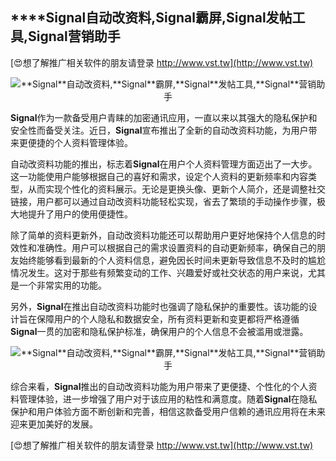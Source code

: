 ## ****Signal**自动改资料,**Signal**霸屏,**Signal**发帖工具,**Signal**营销助手**

[😍想了解推广相关软件的朋友请登录 http://www.vst.tw](http://www.vst.tw)

 <center><img src="https://vst.tw/MP4/tuiguang/png/5.png" alt="**Signal**自动改资料,**Signal**霸屏,**Signal**发帖工具,**Signal**营销助手"></center>

**Signal**作为一款备受用户青睐的加密通讯应用，一直以来以其强大的隐私保护和安全性而备受关注。近日，**Signal**宣布推出了全新的自动改资料功能，为用户带来更便捷的个人资料管理体验。

自动改资料功能的推出，标志着**Signal**在用户个人资料管理方面迈出了一大步。这一功能使用户能够根据自己的喜好和需求，设定个人资料的更新频率和内容类型，从而实现个性化的资料展示。无论是更换头像、更新个人简介，还是调整社交链接，用户都可以通过自动改资料功能轻松实现，省去了繁琐的手动操作步骤，极大地提升了用户的使用便捷性。

除了简单的资料更新外，自动改资料功能还可以帮助用户更好地保持个人信息的时效性和准确性。用户可以根据自己的需求设置资料的自动更新频率，确保自己的朋友始终能够看到最新的个人资料信息，避免因长时间未更新导致信息不及时的尴尬情况发生。这对于那些有频繁变动的工作、兴趣爱好或社交状态的用户来说，尤其是一个非常实用的功能。

另外，**Signal**在推出自动改资料功能时也强调了隐私保护的重要性。该功能的设计旨在保障用户的个人隐私和数据安全，所有资料更新和变更都将严格遵循**Signal**一贯的加密和隐私保护标准，确保用户的个人信息不会被滥用或泄露。

 <center><img src="https://vst.tw/MP4/tuiguang/png/6.png" alt="**Signal**自动改资料,**Signal**霸屏,**Signal**发帖工具,**Signal**营销助手"></center>

综合来看，**Signal**推出的自动改资料功能为用户带来了更便捷、个性化的个人资料管理体验，进一步增强了用户对于该应用的粘性和满意度。随着**Signal**在隐私保护和用户体验方面不断创新和完善，相信这款备受用户信赖的通讯应用将在未来迎来更加美好的发展。

[😍想了解推广相关软件的朋友请登录 http://www.vst.tw](http://www.vst.tw)



